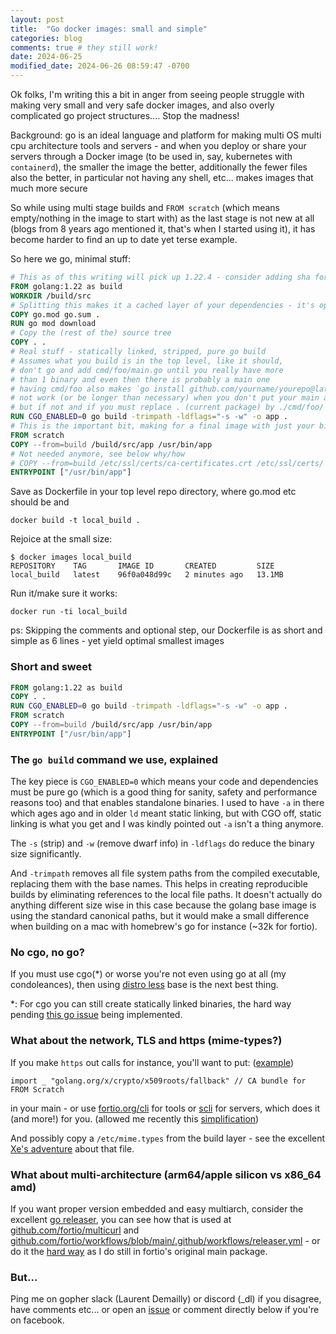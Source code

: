 ```yaml
---
layout: post
title:  "Go docker images: small and simple"
categories: blog
comments: true # they still work!
date: 2024-06-25
modified_date: 2024-06-26 08:59:47 -0700
---
```


Ok folks, I'm writing this a bit in anger from seeing people struggle with making very small and very safe docker images, and also overly complicated go project structures.... Stop the madness!

Background: go is an ideal language and platform for making multi OS multi cpu architecture tools and servers - and when you deploy or share your servers through a Docker image (to be used in, say, kubernetes with `containerd`), the smaller the image the better, additionally the fewer files also the better, in particular not having any shell, etc... makes images that much more secure

So while using multi stage builds and `FROM scratch` (which means empty/nothing in the image to start with) as the last stage is not new at all (blogs from 8 years ago mentioned it, that's when I started using it), it has become harder to find an up to date yet terse example.

So here we go, minimal stuff:

```Dockerfile
# This as of this writing will pick up 1.22.4 - consider adding sha for security
FROM golang:1.22 as build
WORKDIR /build/src
# Splitting this makes it a cached layer of your dependencies - it's optional
COPY go.mod go.sum .
RUN go mod download
# Copy the (rest of the) source tree
COPY . .
# Real stuff - statically linked, stripped, pure go build
# Assumes what you build is in the top level, like it should,
# don't go and add cmd/foo/main.go until you really have more
# than 1 binary and even then there is probably a main one
# having cmd/foo also makes `go install github.com/yourname/yourepo@latest`
# not work (or be longer than necessary) when you don't put your main at the top,
# but if not and if you must replace . (current package) by ./cmd/foo/ next line:
RUN CGO_ENABLED=0 go build -trimpath -ldflags="-s -w" -o app .
# This is the important bit, making for a final image with just your binary:
FROM scratch
COPY --from=build /build/src/app /usr/bin/app
# Not needed anymore, see below why/how
# COPY --from=build /etc/ssl/certs/ca-certificates.crt /etc/ssl/certs/
ENTRYPOINT ["/usr/bin/app"]
```
Save as Dockerfile in your top level repo directory, where go.mod etc should be and

```shell
docker build -t local_build .
```
Rejoice at the small size:
```
$ docker images local_build
REPOSITORY    TAG       IMAGE ID       CREATED         SIZE
local_build   latest    96f0a048d99c   2 minutes ago   13.1MB
```
Run it/make sure it works:
```
docker run -ti local_build
```

ps: Skipping the comments and optional step, our Dockerfile is as short and simple as 6 lines - yet yield optimal smallest images

### Short and sweet

```Dockerfile
FROM golang:1.22 as build
COPY . .
RUN CGO_ENABLED=0 go build -trimpath -ldflags="-s -w" -o app .
FROM scratch
COPY --from=build /build/src/app /usr/bin/app
ENTRYPOINT ["/usr/bin/app"]
```

### The `go build` command we use, explained

The key piece is `CGO_ENABLED=0` which means your code and dependencies must be pure go (which is a good thing for sanity, safety and performance reasons too) and that enables standalone binaries. I used to have `-a` in there which ages ago and in older `ld` meant static linking, but with CGO off, static linking is what you get and I was kindly pointed out `-a` isn't a thing anymore.

The `-s` (strip) and `-w` (remove dwarf info) in `-ldflags` do reduce the binary size significantly.

And `-trimpath` removes all file system paths from the compiled executable, replacing them with the base names. This helps in creating reproducible builds by eliminating references to the local file paths. It doesn't actually do anything different size wise in this case because the golang base image is using the standard canonical paths, but it would make a small difference when building on a mac with homebrew's go for instance (~32k for fortio).

### No cgo, no go?

If you must use cgo(*) or worse you're not even using go at all (my condoleances), then using [distro less](https://github.com/GoogleContainerTools/distroless) base is the next best thing.

*: For cgo you can still create statically linked binaries, the hard way pending [this go issue](https://github.com/golang/go/issues/26492) being implemented.

### What about the network, TLS and https (mime-types?)

If you make `https` out calls for instance, you'll want to put:
([example](https://github.com/fortio/cli/blob/v1.6.0/ca_bundle.go#L14))
```
import _ "golang.org/x/crypto/x509roots/fallback" // CA bundle for FROM Scratch
```
in your main - or use [fortio.org/cli](https://pkg.go.dev/fortio.org/cli) for tools or [scli](https://pkg.go.dev/fortio.org/scli)  for servers, which does it (and more!) for you. (allowed me recently this [simplification](https://github.com/fortio/multicurl/pull/146/files#diff-dd2c0eb6ea5cfc6c4bd4eac30934e2d5746747af48fef6da689e85b752f39557))

And possibly copy a `/etc/mime.types` from the build layer - see the excellent [Xe's adventure](https://xeiaso.net/blog/2024/fixing-rss-mailcap/) about that file.

### What about multi-architecture (arm64/apple silicon vs x86_64 amd)

If you want proper version embedded and easy multiarch, consider the excellent [go releaser](https://goreleaser.com/), you can see how that is used at [github.com/fortio/multicurl](https://github.com/fortio/multicurl#multicurl) and [github.com/fortio/workflows/blob/main/.github/workflows/releaser.yml](https://github.com/fortio/workflows/blob/main/.github/workflows/releaser.yml) - or do it the [hard way](https://github.com/fortio/fortio/blob/v1.65.0/Makefile#L188-L198) as I do still in fortio's original main package.

### But...

Ping me on gopher slack (Laurent Demailly) or discord (_dl) if you disagree, have comments etc... or open an [issue](https://github.com/ldemailly/laurentsv/issues)
or comment directly below if you're on facebook.
